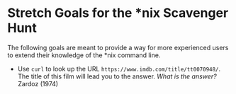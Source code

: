 # Stretch Goals for the *nix Scavenger Hunt

The following goals are meant to provide a way for more experienced users to
extend their knowledge of the *nix command line.

* Use `curl` to look up the URL `https://www.imdb.com/title/tt0070948/`. The title of this film will lead you to the answer. *What is the answer?*
Zardoz (1974)
